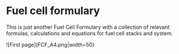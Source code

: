 # Fuel cell formulary
This is just another Fuel Cell Formulary with a collection of relevant formulas, calculations and equations for fuel cell stacks and system.

![First page](FCF_A4.png|width=50}
